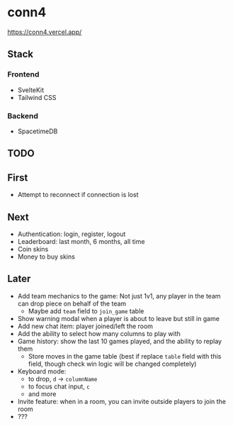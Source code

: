 # conn4

<https://conn4.vercel.app/>

## Stack

### Frontend

- SvelteKit
- Tailwind CSS

### Backend

- SpacetimeDB

## TODO

## First

- Attempt to reconnect if connection is lost

## Next

- Authentication: login, register, logout
- Leaderboard: last month, 6 months, all time
- Coin skins
- Money to buy skins

## Later

- Add team mechanics to the game: Not just 1v1, any player in the team can drop piece on behalf of the team
  - Maybe add `team` field to `join_game` table
- Show warning modal when a player is about to leave but still in game
- Add new chat item: player joined/left the room
- Add the ability to select how many columns to play with
- Game history: show the last 10 games played, and the ability to replay them
  - Store moves in the game table (best if replace `table` field with this field, though check win logic will be changed completely)
- Keyboard mode:
  - to drop, `d` -> `columnName`
  - to focus chat input, `c`
  - and more
- Invite feature: when in a room, you can invite outside players to join the room
- ???
